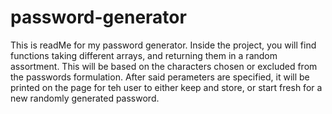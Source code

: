 # password-generator

This is readMe for my password generator. Inside the project, you will find functions taking different arrays, and returning them in a random assortment. This will be based on the characters chosen or excluded from the passwords formulation. After said perameters are specified, it will be printed on the page for teh user to either keep and store, or start fresh for a new randomly generated password. 